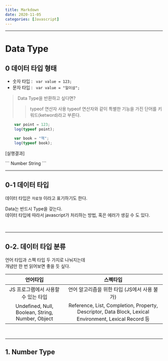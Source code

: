 ```yaml
---
title: Markdown
date: 2020-11-05
categories: [Javascript]
---
```


---

# Data Type

## 0 데이터 타입 형태

* 숫자 타입 : ```  var value = 123; ```  
* 문자 타입 : ```  var value = "일이삼"; ```

> Data Type을 반환하고 싶다면?
> > typeof 연산자 사용
> > typeof 연산자와 같이 특별한 기능을 가진 단어를 키워드(ketword)라고 부른다.

```javascript
    var point = 123;
    log(typeof point);

    var book = "책";
    log(typeof book);
```

<p class="color3">[실행결과]</p>
```
Number  
String
```
<br/>

---
## 0-1 데이터 타입

데이터 타입은 `자료형` 이라고 표기하기도 한다.  

Data는 반드시 Type을 갖는다.  
데이터 타입에 따라서 javascript가 처리하는 방법, 혹은 에러가 생길 수 도 있다.

<br/>

---
## 0-2. 데이터 타입 분류

언어 타입과 스펙 타입 두 가지로 나눠지는데  
개념만 한 번 읽어보면 좋을 듯 싶다. 

| 언어타입 | 스펙타입 |
|:---:|:---:|
| JS 프로그램에서 사용할 수 있는 타입 | 언어 알고리즘을 위한 타입 (JS에서 사용 불가) |
| Undefined, Null, Boolean, String, Number, Object | Reference, List, Completion, Property, Descriptor, Data Block, Lexical Environment, Lexical Record 등 |
<br/>

---
## 1. Number Type

